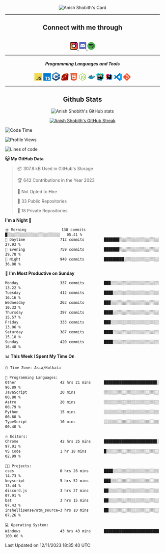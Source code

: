<div align="center">

![Anish Shobith's Card](https://cardivo.vercel.app/api?name=Anish%20Shobith%20P%20S&description=Hi%20there%F0%9F%91%8B,%20I%20am%20a%2020-years-old.%20I%20am%20a%20Web%20and%20Application%20developer%20from%20India.%20Nice%20to%20meet%20you%20all.%20Looking%20forward%20to%20paritcipate%20with%20you.&image=https://i.imgur.com/WlQk3PY.jpg&&disableAnimation=true&site=https://anishshobithps.tech&pattern=plus&colorPattern=%23171616&backgroundColor=%231a1b26&instagram=anish_shobith&linkedin=Anish%20Shobith%20P%20S&fontColor=%23ffffff&iconColor=%23ffffff)

<hr>
 <h2> Connect with me through </h2>
<br>
<a href="https://www.instagram.com/anish_shobith/">
    <img alt="Anish Shobith's Instagram" width="25px" src="https://raw.githubusercontent.com/anishshobithps/anishshobithps/master/assets/socials/instagram.svg">
    </a>
    <a href="https://discord.gg/cWgDskT">
    <img alt="Anish Shobith's Discord", width="25px" src="https://raw.githubusercontent.com/anishshobithps/anishshobithps/master/assets/socials/discord.svg">
    </a>
    <a href="https://open.spotify.com/user/goshcrm0y9jzum2lffvu6f4hz">
    <img alt="Anish Shobith's Spotify", width="25px" src="https://raw.githubusercontent.com/anishshobithps/anishshobithps/master/assets/socials/spotify.svg">
    </a>
    <br>
    <hr>
    <h4> <i> Programming Languages and Tools </i> </h4>
    <img width="25px" src="https://raw.githubusercontent.com/anishshobithps/anishshobithps/master/assets/languages/javascript.svg">
    <img width="25px" src="https://raw.githubusercontent.com/anishshobithps/anishshobithps/master/assets/languages/typescript.svg">
    <img width="25px" src="https://raw.githubusercontent.com/anishshobithps/anishshobithps/master/assets/languages/cpp.svg">
    <img width="25px" src="https://raw.githubusercontent.com/anishshobithps/anishshobithps/master/assets/languages/ruby.svg">
    <img width="25px" src="https://raw.githubusercontent.com/anishshobithps/anishshobithps/master/assets/languages/html.svg">
    <img width="25px" src="https://raw.githubusercontent.com/anishshobithps/anishshobithps/master/assets/tools/nodejs.svg">
    <img width="25px" src="https://raw.githubusercontent.com/anishshobithps/anishshobithps/master/assets/tools/docker.svg">
    <img width="25px" src="https://raw.githubusercontent.com/anishshobithps/anishshobithps/master/assets/tools/webstorm.svg">
    <img width="25px" src="https://raw.githubusercontent.com/anishshobithps/anishshobithps/master/assets/tools/intellij.svg">
    <img width="25px" src="https://raw.githubusercontent.com/anishshobithps/anishshobithps/master/assets/tools/visualstudiocode.svg">
    <img width="25px" src="https://raw.githubusercontent.com/anishshobithps/anishshobithps/master/assets/tools/git.svg">
<hr>
 <h2> Github Stats </h2>

![Anish Shobith's GitHub stats](https://github-readme-stats-fk82.vercel.app/api?username=anishshobithps&show_icons=true&theme=tokyonight&count_private=true)

[![Anish Shobith's GitHub Streak](https://streak-stats.demolab.com?user=anishshobithps&theme=tokyonight&hide_border=true&border_radius=4.6)](https://git.io/streak-stats)

</div>

<!--START_SECTION:waka-->
![Code Time](http://img.shields.io/badge/Code%20Time-1%2C173%20hrs%2054%20mins-blue)

![Profile Views](http://img.shields.io/badge/Profile%20Views-34-blue)

![Lines of code](https://img.shields.io/badge/From%20Hello%20World%20I%27ve%20Written-571.6%20thousand%20lines%20of%20code-blue)

**🐱 My GitHub Data** 

> 📦 307.8 kB Used in GitHub's Storage 
 > 
> 🏆 642 Contributions in the Year 2023
 > 
> 🚫 Not Opted to Hire
 > 
> 📜 33 Public Repositories 
 > 
> 🔑 18 Private Repositories 
 > 
**I'm a Night 🦉** 

```text
🌞 Morning                138 commits         █░░░░░░░░░░░░░░░░░░░░░░░░   05.41 % 
🌆 Daytime                712 commits         ███████░░░░░░░░░░░░░░░░░░   27.93 % 
🌃 Evening                759 commits         ███████░░░░░░░░░░░░░░░░░░   29.78 % 
🌙 Night                  940 commits         █████████░░░░░░░░░░░░░░░░   36.88 % 
```
📅 **I'm Most Productive on Sunday** 

```text
Monday                   337 commits         ███░░░░░░░░░░░░░░░░░░░░░░   13.22 % 
Tuesday                  412 commits         ████░░░░░░░░░░░░░░░░░░░░░   16.16 % 
Wednesday                263 commits         ███░░░░░░░░░░░░░░░░░░░░░░   10.32 % 
Thursday                 397 commits         ████░░░░░░░░░░░░░░░░░░░░░   15.57 % 
Friday                   333 commits         ███░░░░░░░░░░░░░░░░░░░░░░   13.06 % 
Saturday                 387 commits         ████░░░░░░░░░░░░░░░░░░░░░   15.18 % 
Sunday                   420 commits         ████░░░░░░░░░░░░░░░░░░░░░   16.48 % 
```


📊 **This Week I Spent My Time On** 

```text
🕑︎ Time Zone: Asia/Kolkata

💬 Programming Languages: 
Other                    42 hrs 21 mins      ████████████████████████░   96.89 % 
JavaScript               20 mins             ░░░░░░░░░░░░░░░░░░░░░░░░░   00.80 % 
Astro                    20 mins             ░░░░░░░░░░░░░░░░░░░░░░░░░   00.79 % 
Python                   15 mins             ░░░░░░░░░░░░░░░░░░░░░░░░░   00.60 % 
TypeScript               10 mins             ░░░░░░░░░░░░░░░░░░░░░░░░░   00.40 % 

🔥 Editors: 
Chrome                   42 hrs 25 mins      ████████████████████████░   97.01 % 
VS Code                  1 hr 18 mins        █░░░░░░░░░░░░░░░░░░░░░░░░   02.99 % 

🐱‍💻 Projects: 
cses                     6 hrs 26 mins       ████░░░░░░░░░░░░░░░░░░░░░   14.73 % 
keyscript                5 hrs 52 mins       ███░░░░░░░░░░░░░░░░░░░░░░   13.44 % 
discord.js               3 hrs 27 mins       ██░░░░░░░░░░░░░░░░░░░░░░░   07.91 % 
bat                      3 hrs 15 mins       ██░░░░░░░░░░░░░░░░░░░░░░░   07.43 % 
inshellisense?utm_source=3 hrs 10 mins       ██░░░░░░░░░░░░░░░░░░░░░░░   07.26 % 

💻 Operating System: 
Windows                  43 hrs 43 mins      █████████████████████████   100.00 % 
```


 Last Updated on 12/11/2023 18:35:40 UTC
<!--END_SECTION:waka-->

